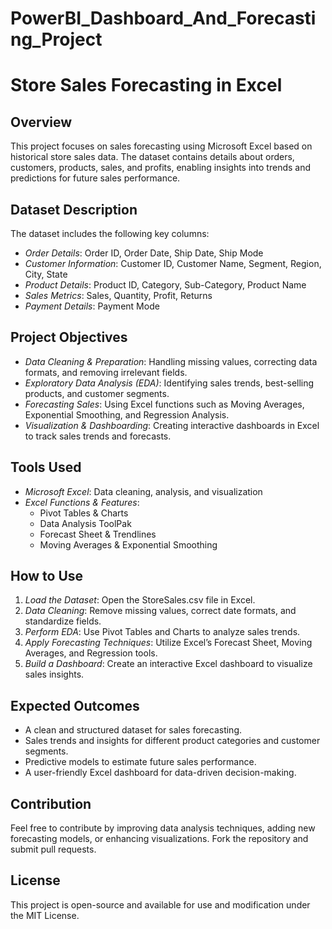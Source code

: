 # PowerBI_Dashboard_And_Forecasting_Project




# Store Sales Forecasting in Excel

## Overview
This project focuses on sales forecasting using Microsoft Excel based on historical store sales data. The dataset contains details about orders, customers, products, sales, and profits, enabling insights into trends and predictions for future sales performance.

## Dataset Description
The dataset includes the following key columns:
- *Order Details*: Order ID, Order Date, Ship Date, Ship Mode
- *Customer Information*: Customer ID, Customer Name, Segment, Region, City, State
- *Product Details*: Product ID, Category, Sub-Category, Product Name
- *Sales Metrics*: Sales, Quantity, Profit, Returns
- *Payment Details*: Payment Mode

## Project Objectives
- *Data Cleaning & Preparation*: Handling missing values, correcting data formats, and removing irrelevant fields.
- *Exploratory Data Analysis (EDA)*: Identifying sales trends, best-selling products, and customer segments.
- *Forecasting Sales*: Using Excel functions such as Moving Averages, Exponential Smoothing, and Regression Analysis.
- *Visualization & Dashboarding*: Creating interactive dashboards in Excel to track sales trends and forecasts.

## Tools Used
- *Microsoft Excel*: Data cleaning, analysis, and visualization
- *Excel Functions & Features*:
  - Pivot Tables & Charts
  - Data Analysis ToolPak
  - Forecast Sheet & Trendlines
  - Moving Averages & Exponential Smoothing

## How to Use
1. *Load the Dataset*: Open the StoreSales.csv file in Excel.
2. *Data Cleaning*: Remove missing values, correct date formats, and standardize fields.
3. *Perform EDA*: Use Pivot Tables and Charts to analyze sales trends.
4. *Apply Forecasting Techniques*: Utilize Excel’s Forecast Sheet, Moving Averages, and Regression tools.
5. *Build a Dashboard*: Create an interactive Excel dashboard to visualize sales insights.

## Expected Outcomes
- A clean and structured dataset for sales forecasting.
- Sales trends and insights for different product categories and customer segments.
- Predictive models to estimate future sales performance.
- A user-friendly Excel dashboard for data-driven decision-making.

## Contribution
Feel free to contribute by improving data analysis techniques, adding new forecasting models, or enhancing visualizations. Fork the repository and submit pull requests.

## License
This project is open-source and available for use and modification under the MIT License.
